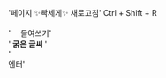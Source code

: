'페이지 ✨빡세게✨ 새로고침' Ctrl + Shift + R
 <br>
 <br>
 '&emsp; 들여쓰기' <br>
 '<b> 굵은 글씨 </b>' <br>
 '<br> 엔터' <br>
